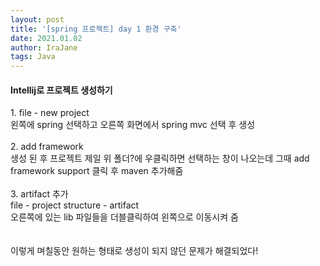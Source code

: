 ```yaml
---
layout: post
title: '[spring 프로젝트] day 1 환경 구축'
date: 2021.01.02
author: IraJane
tags: Java
---
```


<div>
  <h4>Intellij로 프로젝트 생성하기</h4>
  1. file - new project <br>
      왼쪽에 spring 선택하고 오른쪽 화면에서 spring mvc 선택 후 생성<br><br>
  2. add framework<br>
      생성 된 후 프로젝트 제일 위 폴더?에 우클릭하면 선택하는 창이 나오는데 그때 add framework support 클릭 후 maven 추가해줌<br><br>
  3. artifact 추가<br>
      file - project structure - artifact<br>
      오른쪽에 있는 lib 파일들을 더블클릭하여 왼쪽으로 이동시켜 줌<br>
  <br><br>
  이렇게 며칠동안 원하는 형태로 생성이 되지 않던 문제가 해결되었다! 

</div>



<br><br>

